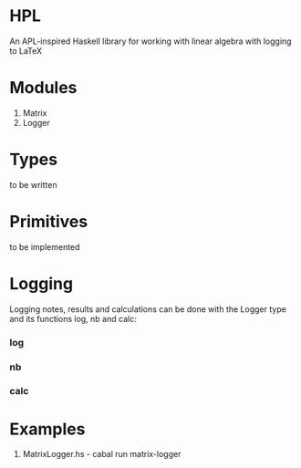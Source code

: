 # HPL
An APL-inspired Haskell library for working with linear algebra with logging to LaTeX

# Modules
1. Matrix
2. Logger

# Types
to be written

# Primitives
to be implemented

# Logging
Logging notes, results and calculations can be done with the Logger type and its functions log, nb and calc:
### log
### nb
### calc


# Examples
1. MatrixLogger.hs - cabal run matrix-logger
